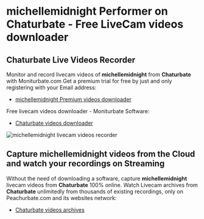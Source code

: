# michellemidnight Performer on Chaturbate - Free LiveCam videos downloader

## Chaturbate Live Videos Recorder

Monitor and record livecam videos of **michellemidnight** from **Chaturbate** with Moniturbate.com
Get a premium trial for free by just and only registering with your Email address:
* [michellemidnight Premium videos downloader](https://moniturbate.com/request-demo-licence-key.html)

Free livecam videos downloader - Moniturbate Software:
* [Chaturbate videos downloader](https://moniturbate.com/moniturbate-download-software.html)

![michellemidnight livecam videos recorder](https://peachurnet.com/templates/moniturbate-software.png)


## Capture michellemidnight videos from the Cloud and watch your recordings on Streaming

Without the need of downloading a software, capture **michellemidnight** livecam videos from **Chaturbate** 100% online.
Watch Livecam archives from **Chaturbate** unlimitedly from thousands of existing recordings, only on Peachurbate.com and its websites network:
* [Chaturbate videos archives](https://peachurnet.com/)